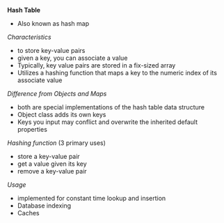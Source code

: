 **Hash Table**

- Also known as hash map

_Characteristics_

- to store key-value pairs
- given a key, you can associate a value
- Typically, key value pairs are stored in a fix-sized array
- Utilizes a hashing function that maps a key to the numeric index of its associate value

_Difference from Objects and Maps_

- both are special implementations of the hash table data structure
- Object class adds its own keys
- Keys you input may conflict and overwrite the inherited default properties

_Hashing function_
(3 primary uses)

- store a key-value pair
- get a value given its key
- remove a key-value pair

_Usage_

- implemented for constant time lookup and insertion
- Database indexing
- Caches
